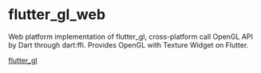 # flutter_gl_web

Web platform implementation of flutter_gl, cross-platform call OpenGL API by Dart through dart:ffi. Provides OpenGL with Texture Widget on Flutter. 


[flutter_gl](https://github.com/nyaneet/flutter_gl)